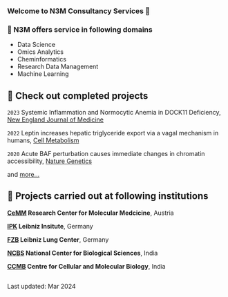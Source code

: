 ### Welcome to N3M Consultancy Services 👋

### 🔧 N3M offers service in following domains

- Data Science
- Omics Analytics
- Cheminformatics
- Research Data Management
- Machine Learning

## 📜 Check out completed projects
`2023`
Systemic Inflammation and Normocytic Anemia in DOCK11 Deficiency, [New England Journal of Medicine](https://www.nejm.org/doi/full/10.1056/NEJMoa2210054)

`2022`
Leptin increases hepatic triglyceride export via a vagal mechanism in humans, [Cell Metabolism](https://doi.org/10.1016/j.cmet.2022.09.020)

`2020`
Acute BAF perturbation causes immediate changes in chromatin accessibility, [Nature Genetics](https://doi.org/10.1038/s41588-021-00777-3)

and [more...](https://scholar.google.de/citations?user=mY2xSTgAAAAJ&hl=en)

## 💼 Projects carried out at following institutions
__[CeMM](https://cemm.at) Research Center for Molecular Medcicine__, Austria

__[IPK]([https://www.ipk-gatersleben.de/) Leibniz Insitute__, Germany

__[FZB](https://www.fz-borstel.de/) Leibniz Lung Center__, Germany

__[NCBS](https://ncbs.res.in/) National Center for Biological Sciences__, India

__[CCMB](https://ccmb.res.in/) Centre for Cellular and Molecular Biology__, India

##
Last updated: Mar 2024
